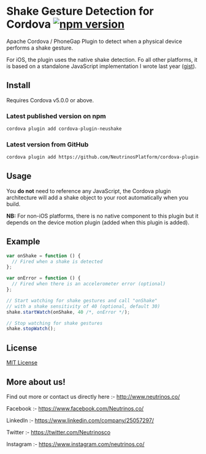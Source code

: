 # Shake Gesture Detection for Cordova [![npm version](https://badge.fury.io/js/cordova-plugin-neushake.svg)](http://badge.fury.io/js/cordova-plugin-neushake)

Apache Cordova / PhoneGap Plugin to detect when a physical device performs a shake gesture.

For iOS, the plugin uses the native shake detection.
Fo all other platforms, it is based on a standalone JavaScript implementation I wrote last year ([gist](https://gist.github.com/NeutrinosPlatform/4078996)).

## Install

Requires Cordova v5.0.0 or above.

### Latest published version on npm

```bash
cordova plugin add cordova-plugin-neushake
```

### Latest version from GitHub

```bash
cordova plugin add https://github.com/NeutrinosPlatform/cordova-plugin-neushake.git
```

## Usage

You **do not** need to reference any JavaScript, the Cordova plugin architecture will add a shake object to your root automatically when you build.

**NB:** For non-iOS platforms, there is no native component to this plugin but it depends on the device motion plugin (added when this plugin is added).

## Example

```js
var onShake = function () {
  // Fired when a shake is detected
};

var onError = function () {
  // Fired when there is an accelerometer error (optional)
};

// Start watching for shake gestures and call "onShake"
// with a shake sensitivity of 40 (optional, default 30)
shake.startWatch(onShake, 40 /*, onError */);

// Stop watching for shake gestures
shake.stopWatch();
```

## License

[MIT License](http://ilee.mit-license.org)

## More about us!

Find out more or contact us directly here :- http://www.neutrinos.co/

Facebook :- https://www.facebook.com/Neutrinos.co/ <br/>

LinkedIn :- https://www.linkedin.com/company/25057297/ <br/>

Twitter :- https://twitter.com/Neutrinosco <br/>

Instagram :- https://www.instagram.com/neutrinos.co/
